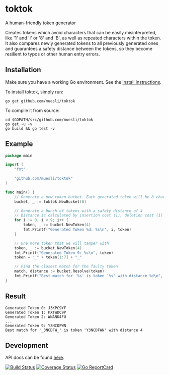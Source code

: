 toktok
======

A human-friendly token generator

Creates tokens which avoid characters that can be easily misinterpreted, like '1' and 'I' or '8' and 'B', as well as
repeated characters within the token. It also compares newly generated tokens to all previously generated ones and
guarantees a safety distance between the tokens, so they become resilient to typos or other human entry errors.

## Installation

Make sure you have a working Go environment. See the [install instructions](http://golang.org/doc/install.html).

To install toktok, simply run:

    go get github.com/muesli/toktok

To compile it from source:

    cd $GOPATH/src/github.com/muesli/toktok
    go get -u -v
    go build && go test -v

## Example
```go
package main

import (
	"fmt"

	"github.com/muesli/toktok"
)

func main() {
	// Generate a new token bucket. Each generated token will be 8 characters long
	bucket, _ := toktok.NewBucket(8)

	// Generate a bunch of tokens with a safety distance of 4
	// Distance is calculated by insertion cost (1), deletion cost (1) and substitution cost (2)
	for i := 0; i < 9; i++ {
		token, _ := bucket.NewToken(4)
		fmt.Printf("Generated Token %d: %s\n", i, token)
	}

	// One more token that we will tamper with
	token, _ := bucket.NewToken(4)
	fmt.Printf("Generated Token 9: %s\n", token)
	token = "_" + token[1:7] + "_"

	// Find the closest match for the faulty token
	match, distance := bucket.Resolve(token)
	fmt.Printf("Best match for '%s' is token '%s' with distance %d\n", token, match, distance)
}
```

## Result
```
Generated Token 0: J3KPC9YF
Generated Token 1: PXTWDC9P
Generated Token 2: WNANK4FU
...
Generated Token 9: Y3NCDFWN
Best match for '_3NCDFW_' is token 'Y3NCDFWN' with distance 4
```

## Development

API docs can be found [here](http://godoc.org/github.com/muesli/toktok).

[![Build Status](https://travis-ci.org/muesli/toktok.svg?branch=master)](https://travis-ci.org/muesli/toktok)
[![Coverage Status](https://coveralls.io/repos/github/muesli/toktok/badge.svg?branch=master)](https://coveralls.io/github/muesli/toktok?branch=master)
[![Go ReportCard](http://goreportcard.com/badge/muesli/toktok)](http://goreportcard.com/report/muesli/toktok)
